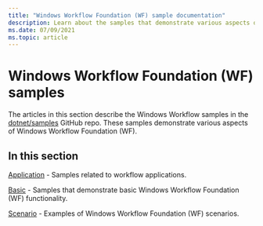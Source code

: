 ```yaml
---
title: "Windows Workflow Foundation (WF) sample documentation"
description: Learn about the samples that demonstrate various aspects of Windows Workflow Foundation, including application, basic, and scenario samples.
ms.date: 07/09/2021
ms.topic: article
---
```

# Windows Workflow Foundation (WF) samples

The articles in this section describe the Windows Workflow samples in the [dotnet/samples](https://github.com/dotnet/samples/tree/main/framework/windows-workflow-foundation) GitHub repo. These samples demonstrate various aspects of Windows Workflow Foundation (WF).

## In this section

[Application](application.md) - Samples related to workflow applications.

[Basic](basic.md) - Samples that demonstrate basic Windows Workflow Foundation (WF) functionality.

[Scenario](scenario.md) - Examples of Windows Workflow Foundation (WF) scenarios.
